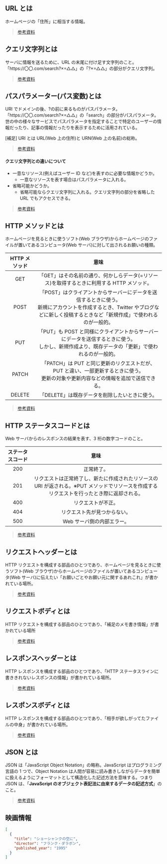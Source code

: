## URL とは

ホームページの「住所」に相当する情報。

> [参考資料](https://wa3.i-3-i.info/word114.html)

## クエリ文字列とは

サーバに情報を送るために、URL の末尾に付け足す文字列のこと。
<br>「https[]()://〇〇.com/search?×=△△」の「?×=△△」の部分がクエリ文字列。

> [参考資料](https://www.moringa-moringu.com/%E3%82%AF%E3%82%A8%E3%83%AA%E6%96%87%E5%AD%97%E5%88%97%E3%81%A8%E3%81%AF%EF%BC%9F/)

## パスパラメーター(パス変数)とは

URI でドメインの後、?の前に来るものがパスパラメータ。
<br>「https[]()://〇〇.com/search?×=△△」の「search」の部分がパスパラメータ。
<br>世の中の様々なサービスでパスパラメータを指定することで特定のユーザーの情報だったり、記事の情報だったりを表示するために活用されている。

[補足] URI とは URL(Web 上の住所)と URN(Web 上の名前)の総称。

> [参考資料](https://zenn.dev/fujishiro/scraps/3a060b10b17a93)

#### クエリ文字列との違いについて

- 一意なリソース(例えばユーザー ID など)を表すのに必要な情報かどうか。
  - 一意なリソースを表す場合はパスパラメータに入れる。
- 省略可能かどうか。
  - 省略可能ならクエリ文字列に入れる。クエリ文字列の部分を省略した URL でもアクセスできる。

> [参考資料](https://qiita.com/Marusoccer/items/7ccc7c959ccb5efc080f)

## HTTP メソッドとは

ホームページを見るときに使うソフト(Web ブラウザ)からホームページのファイルが置いてあるコンピュータ(Web サーバ)に対して出されるお願いの種類。

| HTTP メソッド |                                                                                        意味                                                                                        |
| :-----------: | :--------------------------------------------------------------------------------------------------------------------------------------------------------------------------------: |
|      GET      |                                             「GET」はその名前の通り、何かしらデータ(=リソース)を取得するときに利用する HTTP メソッド。                                             |
|     POST      | 「POST」はクライアントからサーバーにデータを送信するときに使う。<br>新規にアカウントを作成するとき、Twitter やブログなどに新しく投稿するときなど「新規作成」で使われるのが一般的。 |
|      PUT      |                 「PUT」も POST と同様にクライアントからサーバーにデータを送信するときに使う。<br>しかし、新規作成より、既存データの「更新」で使われるのが一般的。                  |
|     PATCH     |                       「PATCH」は PUT と同じ更新のリクエストだが、PUT と違い、一部更新するときに使う。<br>更新の対象や更新内容などの情報を追加で送信できる。                       |
|    DELETE     |                                                                   「DELETE」は既存データを削除したいときに使う。                                                                   |

> [参考資料](https://qiita.com/morikuma709/items/956d7c58908cb481d7e8)

## HTTP ステータスコードとは

Web サーバからのレスポンスの結果を表す、3 桁の数字コードのこと。

| ステータスコード |                                                                    意味                                                                    |
| :--------------: | :----------------------------------------------------------------------------------------------------------------------------------------: |
|       200        |                                                                 正常終了。                                                                 |
|       201        | リクエストは正常終了し、新たに作成されたリソースの URI が返される。※PUT メソッドでリソースを作成するリクエストを行ったとき際に返却される。 |
|       400        |                                                             リクエストが不正。                                                             |
|       404        |                                                        リクエスト先が見つからない。                                                        |
|       500        |                                                         Web サーバ側の内部エラー。                                                         |

> [参考資料](https://medium-company.com/http%E3%82%B9%E3%83%86%E3%83%BC%E3%82%BF%E3%82%B9%E3%82%B3%E3%83%BC%E3%83%89/)

## リクエストヘッダーとは

HTTP リクエストを構成する部品のひとつであり、ホームページを見るときに使うソフト(Web ブラウザ)からホームページのファイルが置いてあるコンピュータ(Web サーバ)に伝えたい「お願いごとやお願い元に関するあれこれ」が書かれている場所。

> [参考資料](https://wa3.i-3-i.info/word1844.html)

## リクエストボディとは

HTTP リクエストを構成する部品のひとつであり、「補足のメモ書き情報」が書かれている場所

> [参考資料](https://wa3.i-3-i.info/word1845.html)

## レスポンスヘッダーとは

HTTP レスポンスを構成する部品のひとつであり、「HTTP ステータスラインに書ききれないレスポンスの情報」が書かれている場所。

> [参考資料](https://wa3.i-3-i.info/word1847.html)

## レスポンスボディとは

HTTP レスポンスを構成する部品のひとつであり、「相手が欲しがってたファイルの中身」が書かれている場所。

> [参考資料](https://wa3.i-3-i.info/word1848.html)

## JSON とは

JSON は「JavaScript Object Notation」の略称。JavaScript はプログラミング言語の 1 つで、Object Notation は人間が容易に読み書きしながらデータを簡単に扱えるようにフォーマットとして構造化した記述方法を意味する。つまり JSON は、「**JavaScript のオブジェクト表記法に由来するデータの記述方式**」のこと。

> [参考資料](https://cloudapi.kddi-web.com/magazine/json-javascript-object-notation)

## 映画情報

```JSON
[
  {
    "title": "ショーシャンクの空に",
    "director": "フランク・ダラボン",
    "published_year": "1995"
  }
]
```

